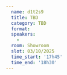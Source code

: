 ```yaml
---
  name: d1t2s9
  title: TBD
  category: TBD
  format: 
  speakers: 
    - 
  room: Showroom
  slot: 03/10/2025
  time_start: '17h45'
  time_end: '18h30'
---
```

